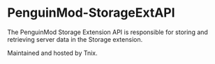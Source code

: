 # PenguinMod-StorageExtAPI
The PenguinMod Storage Extension API is responsible for storing and retrieving server data in the Storage extension.

Maintained and hosted by Tnix.